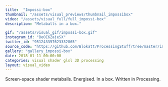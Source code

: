```yaml
---
title:  "Impossi-box"
thumbnail: "/assets/visual_previews/thumbnail_impossibox"
video: "/assets/visual_full/full_impossi-box"
description: "Metaballs in a box."

gif: "/assets/visual_gif/impossi-box.gif"
instagram_id: "BeOE6ZajeSX"
twitter_id: "951243357623332865" 
source_code: "https://github.com/Blokatt/ProcessingStuff/tree/master/impossiBox" 
gallery: "gallery_impossi-box"
date: 2018-01-11 00:00:00
categories: visual shader glsl 3D processing
layout: visual_video
---
```

Screen-space shader metaballs. Energised. In a box. Written in Processing.
